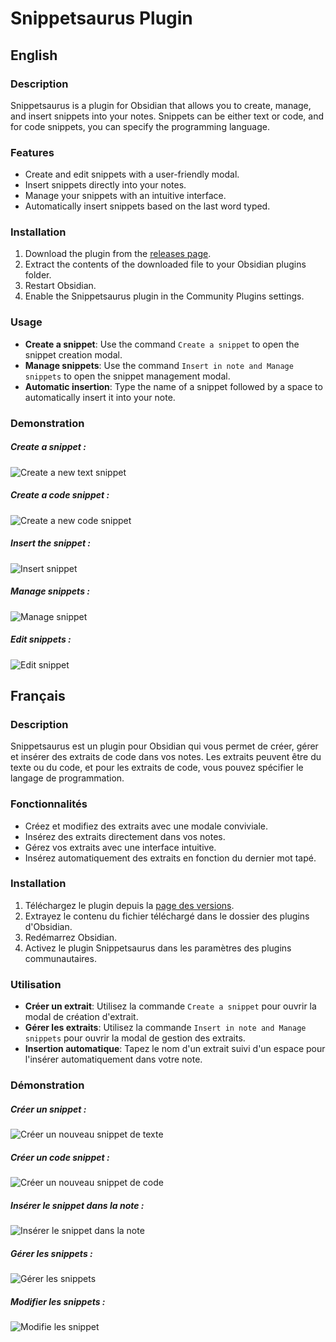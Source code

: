 # Snippetsaurus Plugin

## English

### Description

Snippetsaurus is a plugin for Obsidian that allows you to create, manage, and insert snippets into your notes. Snippets can be either text or code, and for code snippets, you can specify the programming language.

### Features

- Create and edit snippets with a user-friendly modal.
- Insert snippets directly into your notes.
- Manage your snippets with an intuitive interface.
- Automatically insert snippets based on the last word typed.

### Installation

1. Download the plugin from the [releases page](#).
2. Extract the contents of the downloaded file to your Obsidian plugins folder.
3. Restart Obsidian.
4. Enable the Snippetsaurus plugin in the Community Plugins settings.

### Usage

- **Create a snippet**: Use the command `Create a snippet` to open the snippet creation modal.
- **Manage snippets**: Use the command `Insert in note and Manage snippets` to open the snippet management modal.
- **Automatic insertion**: Type the name of a snippet followed by a space to automatically insert it into your note.

### Demonstration

##### Create a snippet :

![Create a new text snippet](https://github.com/Chrstn67/Snippetsaurus/raw/main/images/create-snippet.png)

##### Create a code snippet :

![Create a new code snippet](https://github.com/Chrstn67/Snippetsaurus/raw/main/images/create-code-snippet.png)

##### Insert the snippet :

![Insert snippet](https://github.com/Chrstn67/Snippetsaurus/raw/main/images/insert.png)

##### Manage snippets :

![Manage snippet](https://github.com/Chrstn67/Snippetsaurus/raw/main/images/manage-snippets.png)

##### Edit snippets :

![Edit snippet](https://github.com/Chrstn67/Snippetsaurus/raw/main/images/edit-snippet.png)

<!-- <video controls width="320" height="240">
    <source src="./demo.mp4" type="video/mp4">
</video> -->

## Français

### Description

Snippetsaurus est un plugin pour Obsidian qui vous permet de créer, gérer et insérer des extraits de code dans vos notes. Les extraits peuvent être du texte ou du code, et pour les extraits de code, vous pouvez spécifier le langage de programmation.

### Fonctionnalités

- Créez et modifiez des extraits avec une modale conviviale.
- Insérez des extraits directement dans vos notes.
- Gérez vos extraits avec une interface intuitive.
- Insérez automatiquement des extraits en fonction du dernier mot tapé.

### Installation

1. Téléchargez le plugin depuis la [page des versions](#).
2. Extrayez le contenu du fichier téléchargé dans le dossier des plugins d'Obsidian.
3. Redémarrez Obsidian.
4. Activez le plugin Snippetsaurus dans les paramètres des plugins communautaires.

### Utilisation

- **Créer un extrait**: Utilisez la commande `Create a snippet` pour ouvrir la modal de création d'extrait.
- **Gérer les extraits**: Utilisez la commande `Insert in note and Manage snippets` pour ouvrir la modal de gestion des extraits.
- **Insertion automatique**: Tapez le nom d'un extrait suivi d'un espace pour l'insérer automatiquement dans votre note.

### Démonstration

##### Créer un snippet :

![Créer un nouveau snippet de texte](https://github.com/Chrstn67/Snippetsaurus/raw/main/images/create-snippet.png)

##### Créer un code snippet :

![Créer un nouveau snippet de code](https://github.com/Chrstn67/Snippetsaurus/raw/main/images/create-code-snippet.png)

##### Insérer le snippet dans la note :

![Insérer le snippet dans la note](https://github.com/Chrstn67/Snippetsaurus/raw/main/images/insert.png)

##### Gérer les snippets :

![Gérer les snippets](https://github.com/Chrstn67/Snippetsaurus/raw/main/images/manage-snippets.png)

##### Modifier les snippets :

![Modifie les snippet](https://github.com/Chrstn67/Snippetsaurus/raw/main/images/edit-snippet.png)

<!-- <video controls width="320" height="240">
    <source src="https://github.com/Chrstn67/Snippetsaurus/raw/main/demo.mp4" type="video/mp4">
</video> -->
